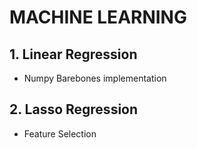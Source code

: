 # MACHINE LEARNING

## 1. Linear Regression
- Numpy Barebones implementation

## 2. Lasso Regression
- Feature Selection
